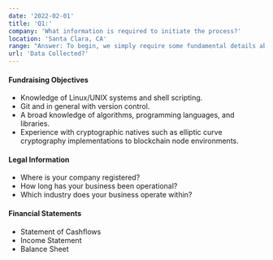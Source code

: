 ```yaml
---
date: '2022-02-01'
title: 'Q1:'
company: 'What information is required to initiate the process?'
location: 'Santa Clara, CA'
range: "Answer: To begin, we simply require some fundamental details about your company to customize the funding options according to your requirements. Here's the information we'll request:"
url: 'Data Collected?'
---
```


#### Fundraising Objectives

- Knowledge of Linux/UNIX systems and shell scripting.
- Git and in general with version control.
- A broad knowledge of algorithms, programming languages, and libraries.
- Experience with cryptographic natives such as elliptic curve cryptography implementations to blockchain node environments.

#### Legal Information

- Where is your company registered?
- How long has your business been operational?
- Which industry does your business operate within?

#### Financial Statements

- Statement of Cashflows
- Income Statement
- Balance Sheet
